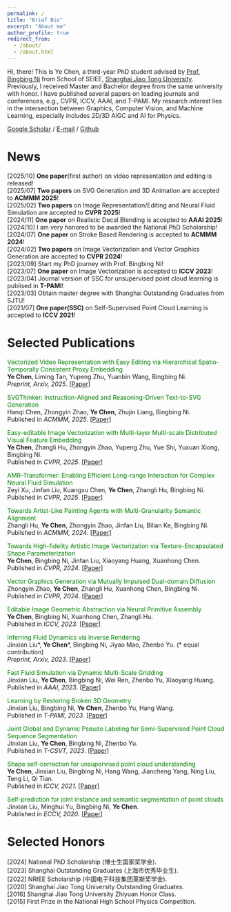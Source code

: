 ```yaml
---
permalink: /
title: "Brief Bio"
excerpt: "About me"
author_profile: true
redirect_from: 
  - /about/
  - /about.html
---
```


Hi, there! This is Ye Chen, a third-year PhD student advised by [Prof. Bingbing Ni](https://scholar.google.com/citations?hl=zh-CN&user=eUbmKwYAAAAJ&view_op=list_works&sortby=pubdate) from School of SEIEE, [Shanghai Jiao Tong University](https://en.sjtu.edu.cn/). Previously, I received Master and Bachelor degree from the same university with honor. I have published several papers on leading journals and conferences, e.g., CVPR, ICCV, AAAI, and T-PAMI. My research interest lies in the intersection between Graphics, Computer Vision, and Machine Learning, especially includes 2D/3D AIGC and AI for Physics. 

[Google Scholar](https://scholar.google.com/citations?user=LzqvnCoAAAAJ&hl=zh-CN)   /   [E-mail](mailto:chenye123@sjtu.edu.cn) /     [Github](https://github.com/sjtuchenye)

# News
[2025/10] __One paper__(first author) on video representation and editing is released!  
[2025/07] __Two papers__ on SVG Generation and 3D Animation are accepted to __ACMMM 2025__!  
[2025/02] __Two papers__ on Image Representation/Editing and Neural Fluid Simulation are accepted to __CVPR 2025__!  
[2024/11] __One paper__ on Realistic Decal Blending is accepted to __AAAI 2025__!  
[2024/10] I am very honored to be awarded the National PhD Scholarship!   
[2024/07] __One paper__ on Stroke Based Rendering is accepted to __ACMMM 2024__!  
[2024/02] __Two papers__ on Image Vectorization and Vector Graphics Generation are accepted to __CVPR 2024__!  
[2023/09] Start my PhD journey with Prof. Bingbing Ni!  
[2023/07] __One paper__ on Image Vectorization is accepted to __ICCV 2023__!  
[2023/04] Journal version of SSC for unsupervised point cloud learning is publised in __T-PAMI__!    
[2023/03] Obtain master degree with Shanghai Outstanding Graduates from SJTU!  
[2021/07]  __One paper(SSC)__ on Self-Supervised Point Cloud Learning is accepted to __ICCV 2021__!


# Selected Publications
<font color=green> Vectorized Video Representation with Easy Editing via Hierarchical Spatio-Temporally Consistent Proxy Embedding  </font>    
__Ye Chen__, Liming Tan, Yupeng Zhu, Yuanbin Wang, Bingbing Ni.  
_Preprint, Arxiv, 2025_. [\[Paper\]](https://arxiv.org/pdf/2510.12256)

<font color=green> SVGThinker: Instruction-Aligned and Reasoning-Driven Text-to-SVG Generation  </font>    
Hanqi Chen, Zhongyin Zhao, __Ye Chen__, Zhujin Liang, Bingbing Ni.  
Published in _ACMMM, 2025_. [\[Paper\]](https://arxiv.org/pdf/2509.24299?)

<font color=green> Easy-editable Image Vectorization with Multi-layer Multi-scale Distributed Visual Feature Embedding  </font>    
__Ye Chen__, Zhangli Hu, Zhongyin Zhao, Yupeng Zhu, Yue Shi, Yuxuan Xiong, Bingbing Ni.  
Published in _CVPR, 2025_. [\[Paper\]](https://openaccess.thecvf.com/content/CVPR2025/papers/Chen_Easy-editable_Image_Vectorization_with_Multi-layer_Multi-scale_Distributed_Visual_Feature_Embedding_CVPR_2025_paper.pdf)

<font color=green> AMR-Transformer: Enabling Efficient Long-range Interaction for Complex Neural Fluid Simulation </font>    
Zeyi Xu, Jinfan Liu, Kuangxu Chen, __Ye Chen__, Zhangli Hu, Bingbing Ni.  
Published in _CVPR, 2025_. [\[Paper\]](https://openaccess.thecvf.com/content/CVPR2025/papers/Xu_AMR-Transformer_Enabling_Efficient_Long-range_Interaction_for_Complex_Neural_Fluid_Simulation_CVPR_2025_paper.pdf)

<font color=green> Towards Artist-Like Painting Agents with Multi-Granularity Semantic Alignment </font>    
Zhangli Hu, __Ye Chen__, Zhongyin Zhao, Jinfan Liu, Bilian Ke, Bingbing Ni.  
Published in _ACMMM, 2024_. [\[Paper\]](https://openreview.net/pdf?id=90qmLfduIf)

<font color=green> Towards High-fidelity Artistic Image Vectorization via Texture-Encapsulated Shape Parameterization </font>    
__Ye Chen__, Bingbing Ni, Jinfan Liu, Xiaoyang Huang, Xuanhong Chen.  
Published in _CVPR, 2024_. [\[Paper\]](https://openaccess.thecvf.com/content/CVPR2024/papers/Chen_Towards_High-fidelity_Artistic_Image_Vectorization_via_Texture-Encapsulated_Shape_Parameterization_CVPR_2024_paper.pdf)   

<font color=green> Vector Graphics Generation via Mutually Impulsed Dual-domain Diffusion </font>    
Zhongyin Zhao, __Ye Chen__, Zhangli Hu, Xuanhong Chen, Bingbing Ni.  
Published in _CVPR, 2024_. [\[Paper\]](https://openaccess.thecvf.com/content/CVPR2024/papers/Zhao_Vector_Graphics_Generation_via_Mutually_Impulsed_Dual-domain_Diffusion_CVPR_2024_paper.pdf)  

<font color=green> Editable Image Geometric Abstraction via Neural Primitive Assembly </font>    
__Ye Chen__, Bingbing Ni, Xuanhong Chen, Zhangli Hu.  
Published in _ICCV, 2023_. [\[Paper\]](https://openaccess.thecvf.com/content/ICCV2023/papers/Chen_Editable_Image_Geometric_Abstraction_via_Neural_Primitive_Assembly_ICCV_2023_paper.pdf)

<font color=green> Inferring Fluid Dynamics via Inverse Rendering </font>   
Jinxian Liu\*, __Ye Chen__\*, Bingbing Ni, Jiyao Mao, Zhenbo Yu. (\* equal contribution)  
_Preprint, Arxiv, 2023_. [\[Paper\]](https://arxiv.org/pdf/2304.04446)

<font color=green> Fast Fluid Simulation via Dynamic Multi-Scale Gridding </font>  
Jinxian Liu, __Ye Chen__, Bingbing Ni, Wei Ren, Zhenbo Yu, Xiaoyang Huang.  
Published in _AAAI, 2023_. [\[Paper\]](https://ojs.aaai.org/index.php/AAAI/article/download/25255/25027)

<font color=green> Learning by Restoring Broken 3D Geometry </font>  
Jinxian Liu, Bingbing Ni, __Ye Chen__, Zhenbo Yu, Hang Wang.  
Published in _T-PAMI, 2023_. [\[Paper\]](https://ieeexplore.ieee.org/iel7/34/4359286/10091218.pdf)

<font color=green> Joint Global and Dynamic Pseudo Labeling for Semi-Supervised Point Cloud Sequence Segmentation </font>  
Jinxian Liu, __Ye Chen__, Bingbing Ni, Zhenbo Yu.  
Published in _T-CSVT, 2023_. [\[Paper\]](https://ieeexplore.ieee.org/abstract/document/10061266)

<font color=green> Shape self-correction for unsupervised point cloud understanding </font>  
__Ye Chen__, Jinxian Liu, Bingbing Ni, Hang Wang, Jiancheng Yang, Ning Liu, Teng Li, Qi Tian.   
Published in _ICCV, 2021_. [\[Paper\]](http://openaccess.thecvf.com/content/ICCV2021/papers/Chen_Shape_Self-Correction_for_Unsupervised_Point_Cloud_Understanding_ICCV_2021_paper.pdf)

<font color=green> Self-prediction for joint instance and semantic segmentation of point clouds </font>  
Jinxian Liu, Minghui Yu, Bingbing Ni, __Ye Chen__.  
Published in _ECCV, 2020_. [\[Paper\]](https://arxiv.org/pdf/2007.13344)


# Selected Honors
\[2024\] National PhD Scholarship (博士生国家奖学金).    
\[2023\] Shanghai Outstanding Graduates (上海市优秀毕业生).   
\[2022\] NRIEE Scholarship (中国电子科技集团莱斯奖学金).  
\[2020\] Shanghai Jiao Tong University Outstanding Graduates.  
\[2016\] Shanghai Jiao Tong University Zhiyuan Honor Class.  
\[2015\] First Prize in the National High School Physics Competition.



